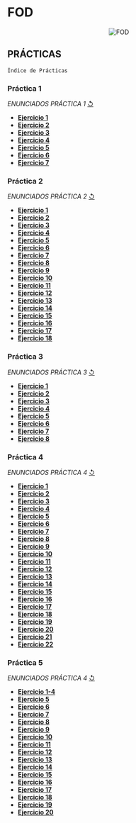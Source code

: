 # FOD 
 <p align="center">
  <img src= "https://i.postimg.cc/Dz6np5m4/Imagen.jpg" alt = "FOD"/>
</p>

## PRÁCTICAS 
`Índice de Prácticas`

### **Práctica 1**
  *ENUNCIADOS PRÁCTICA 1* [↺](https://github.com/agusrnfr/FOD/blob/main/PRACTICA%201/Pr%C3%A1ctica%201%20-%20Archivos.pdf)
* [**Ejercicio 1**](https://github.com/agusrnfr/FOD/tree/main/PRACTICA%201/Ejercicio_1)
* [**Ejercicio 2**](https://github.com/agusrnfr/FOD/tree/main/PRACTICA%201/Ejercicio_2)
* [**Ejercicio 3**](https://github.com/agusrnfr/FOD/tree/main/PRACTICA%201/Ejercicio_3)
* [**Ejercicio 4**](https://github.com/agusrnfr/FOD/tree/main/PRACTICA%201/Ejercicio_4)
* [**Ejercicio 5**](https://github.com/agusrnfr/FOD/tree/main/PRACTICA%201/Ejercicio_5)
* [**Ejercicio 6**](https://github.com/agusrnfr/FOD/tree/main/PRACTICA%201/Ejercicio_6)
* [**Ejercicio 7**](https://github.com/agusrnfr/FOD/tree/main/PRACTICA%201/Ejercicio_7)

### **Práctica 2**
 *ENUNCIADOS PRÁCTICA 2* [↺](https://github.com/agusrnfr/FOD/blob/main/PRACTICA%202/Pr%C3%A1ctica%202%20-%20Archivos.docx.pdf)
* [**Ejercicio 1**](https://github.com/agusrnfr/FOD/tree/main/PRACTICA%202/Ejercicio_1)
* [**Ejercicio 2**](https://github.com/agusrnfr/FOD/tree/main/PRACTICA%202/Ejercicio_2)
* [**Ejercicio 3**](https://github.com/agusrnfr/FOD/tree/main/PRACTICA%202/Ejercicio_3)
* [**Ejercicio 4**](https://github.com/agusrnfr/FOD/tree/main/PRACTICA%202/Ejercicio_4)
* [**Ejercicio 5**](https://github.com/agusrnfr/FOD/tree/main/PRACTICA%202/Ejercicio_5)
* [**Ejercicio 6**](https://github.com/agusrnfr/FOD/tree/main/PRACTICA%202/Ejercicio_6)
* [**Ejercicio 7**](https://github.com/agusrnfr/FOD/tree/main/PRACTICA%202/Ejercicio_7)
* [**Ejercicio 8**](https://github.com/agusrnfr/FOD/tree/main/PRACTICA%202/Ejercicio_8)
* [**Ejercicio 9**](https://github.com/agusrnfr/FOD/tree/main/PRACTICA%202/Ejercicio_9)
* [**Ejercicio 10**](https://github.com/agusrnfr/FOD/tree/main/PRACTICA%202/Ejercicio_10)
* [**Ejercicio 11**](https://github.com/agusrnfr/FOD/tree/main/PRACTICA%202/Ejercicio_11)
* [**Ejercicio 12**](https://github.com/agusrnfr/FOD/tree/main/PRACTICA%202/Ejercicio_12)
* [**Ejercicio 13**](https://github.com/agusrnfr/FOD/tree/main/PRACTICA%202/Ejercicio_13)
* [**Ejercicio 14**](https://github.com/agusrnfr/FOD/tree/main/PRACTICA%202/Ejercicio_14)
* [**Ejercicio 15**](https://github.com/agusrnfr/FOD/tree/main/PRACTICA%202/Ejercicio_15)
* [**Ejercicio 16**](https://github.com/agusrnfr/FOD/tree/main/PRACTICA%202/Ejercicio_16)
* [**Ejercicio 17**](https://github.com/agusrnfr/FOD/tree/main/PRACTICA%202/Ejercicio_17)
* [**Ejercicio 18**](https://github.com/agusrnfr/FOD/tree/main/PRACTICA%202/Ejercicio_18)

### **Práctica 3**
 *ENUNCIADOS PRÁCTICA 3* [↺](https://github.com/agusrnfr/FOD/blob/main/PRACTICA%203/Pr%C3%A1ctica%203%20-%20Archivos.pdf)
 * [**Ejercicio 1**](https://github.com/agusrnfr/FOD/tree/main/PRACTICA%203/Ejercicio_1)
 * [**Ejercicio 2**](https://github.com/agusrnfr/FOD/tree/main/PRACTICA%203/Ejercicio_2)
 * [**Ejercicio 3**](https://github.com/agusrnfr/FOD/tree/main/PRACTICA%203/Ejercicio_3)
 * [**Ejercicio 4**](https://github.com/agusrnfr/FOD/tree/main/PRACTICA%203/Ejercicio_4)
 * [**Ejercicio 5**](https://github.com/agusrnfr/FOD/tree/main/PRACTICA%203/Ejercicio_5)
 * [**Ejercicio 6**](https://github.com/agusrnfr/FOD/tree/main/PRACTICA%203/Ejercicio_6)
 * [**Ejercicio 7**](https://github.com/agusrnfr/FOD/tree/main/PRACTICA%203/Ejercicio_7)
 * [**Ejercicio 8**](https://github.com/agusrnfr/FOD/tree/main/PRACTICA%203/Ejercicio_8)
 
 ### **Práctica 4**
  *ENUNCIADOS PRÁCTICA 4* [↺](https://github.com/agusrnfr/FOD/blob/501950def35ca8069b8cc1eb61010fc552ccbbcc/PRACTICA%204/Pr%C3%A1ctica4-Arboles.docx.pdf)
 * [**Ejercicio 1**](https://github.com/agusrnfr/FOD/tree/main/PRACTICA%204/Ejercicio_1)
 * [**Ejercicio 2**](https://github.com/agusrnfr/FOD/tree/main/PRACTICA%204/Ejercicio_2)
 * [**Ejercicio 3**](https://github.com/agusrnfr/FOD/tree/main/PRACTICA%204/Ejercicio_3)
 * [**Ejercicio 4**](https://github.com/agusrnfr/FOD/tree/main/PRACTICA%204/Ejercicio_4)
 * [**Ejercicio 5**](https://github.com/agusrnfr/FOD/tree/main/PRACTICA%204/Ejercicio_5) 
 * [**Ejercicio 6**](https://github.com/agusrnfr/FOD/tree/main/PRACTICA%204/Ejercicio_6) 
 * [**Ejercicio 7**](https://github.com/agusrnfr/FOD/tree/main/PRACTICA%204/Ejercicio_7) 
 * [**Ejercicio 8**](https://github.com/agusrnfr/FOD/tree/main/PRACTICA%204/Ejercicio_8)
 * [**Ejercicio 9**](https://github.com/agusrnfr/FOD/tree/main/PRACTICA%204/Ejercicio_9)
 * [**Ejercicio 10**](https://github.com/agusrnfr/FOD/tree/main/PRACTICA%204/Ejercicio_10)
 * [**Ejercicio 11**](https://github.com/agusrnfr/FOD/tree/main/PRACTICA%204/Ejercicio_11)
 * [**Ejercicio 12**](https://github.com/agusrnfr/FOD/tree/main/PRACTICA%204/Ejercicio_12)
 * [**Ejercicio 13**](https://github.com/agusrnfr/FOD/tree/main/PRACTICA%204/Ejercicio_13)
 * [**Ejercicio 14**](https://github.com/agusrnfr/FOD/tree/main/PRACTICA%204/Ejercicio_14)
 * [**Ejercicio 15**](https://github.com/agusrnfr/FOD/tree/main/PRACTICA%204/Ejercicio_15)
 * [**Ejercicio 16**](https://github.com/agusrnfr/FOD/tree/main/PRACTICA%204/Ejercicio_16)
 * [**Ejercicio 17**](https://github.com/agusrnfr/FOD/tree/main/PRACTICA%204/Ejercicio_17)
 * [**Ejercicio 18**](https://github.com/agusrnfr/FOD/tree/main/PRACTICA%204/Ejercicio_18)
 * [**Ejercicio 19**](https://github.com/agusrnfr/FOD/tree/main/PRACTICA%204/Ejercicio_19)
 * [**Ejercicio 20**](https://github.com/agusrnfr/FOD/tree/main/PRACTICA%204/Ejercicio_20)
 * [**Ejercicio 21**](https://github.com/agusrnfr/FOD/tree/main/PRACTICA%204/Ejercicio_21)
 * [**Ejercicio 22**](https://github.com/agusrnfr/FOD/tree/main/PRACTICA%204/Ejercicio_22)

 ### **Práctica 5**
  *ENUNCIADOS PRÁCTICA 4* [↺](https://github.com/agusrnfr/FOD/blob/main/PRACTICA%205/Pr%C3%A1ctica5-Hashing.pdf)
 * [**Ejercicio 1-4**](https://github.com/agusrnfr/FOD/tree/main/PRACTICA%205/Ejercicio1-4)
 * [**Ejercicio 5**](https://github.com/agusrnfr/FOD/tree/main/PRACTICA%205/Ejercicio5)
 * [**Ejercicio 6**](https://github.com/agusrnfr/FOD/tree/main/PRACTICA%205/Ejercicio6)
 * [**Ejercicio 7**](https://github.com/agusrnfr/FOD/tree/main/PRACTICA%205/Ejercicio7)
 * [**Ejercicio 8**](https://github.com/agusrnfr/FOD/tree/main/PRACTICA%205/Ejercicio8)
 * [**Ejercicio 9**](https://github.com/agusrnfr/FOD/tree/main/PRACTICA%205/Ejercicio9)
 * [**Ejercicio 10**](https://github.com/agusrnfr/FOD/tree/main/PRACTICA%205/Ejercicio10)
 * [**Ejercicio 11**](https://github.com/agusrnfr/FOD/tree/main/PRACTICA%205/Ejercicio11)
 * [**Ejercicio 12**](https://github.com/agusrnfr/FOD/tree/main/PRACTICA%205/Ejercicio12)
 * [**Ejercicio 13**](https://github.com/agusrnfr/FOD/tree/main/PRACTICA%205/Ejercicio13)
 * [**Ejercicio 14**](https://github.com/agusrnfr/FOD/tree/main/PRACTICA%205/Ejercicio14)
 * [**Ejercicio 15**](https://github.com/agusrnfr/FOD/tree/main/PRACTICA%205/Ejercicio15)
 * [**Ejercicio 16**](https://github.com/agusrnfr/FOD/tree/main/PRACTICA%205/Ejercicio16)
 * [**Ejercicio 17**](https://github.com/agusrnfr/FOD/tree/main/PRACTICA%205/Ejercicio17)
 * [**Ejercicio 18**](https://github.com/agusrnfr/FOD/tree/main/PRACTICA%205/Ejercicio18)
 * [**Ejercicio 19**](https://github.com/agusrnfr/FOD/tree/main/PRACTICA%205/Ejercicio19)
 * [**Ejercicio 20**](https://github.com/agusrnfr/FOD/tree/main/PRACTICA%205/Ejercicio20)
